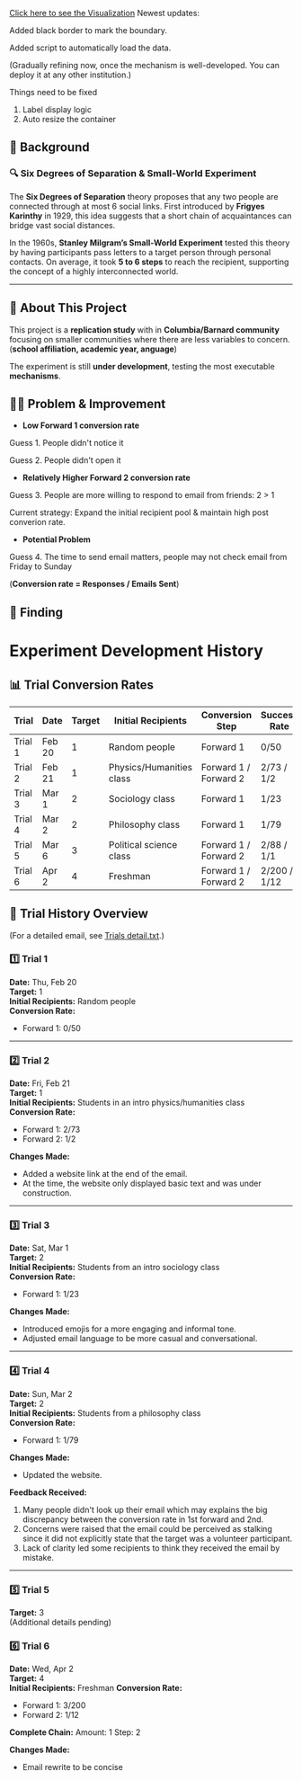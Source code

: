 [Click here to see the Visualization](https://c171017.github.io/Social-Network-Columbia-Barnard/)
Newest updates:

Added black border to mark the boundary.

Added script to automatically load the data.

(Gradually refining now, once the mechanism is well-developed. You can deploy it at any other institution.)

Things need to be fixed
1. Label display logic
2. Auto resize the container

## 📖 Background  

### 🔍 Six Degrees of Separation & Small-World Experiment  
The **Six Degrees of Separation** theory proposes that any two people are connected through at most 6 social links. First introduced by **Frigyes Karinthy** in 1929, this idea suggests that a short chain of acquaintances can bridge vast social distances.  

In the 1960s, **Stanley Milgram’s Small-World Experiment** tested this theory by having participants pass letters to a target person through personal contacts. On average, it took **5 to 6 steps** to reach the recipient, supporting the concept of a highly interconnected world.  

---

## 🔗 About This Project  

This project is a **replication study** with in **Columbia/Barnard community** focusing on smaller communities where there are less variables to concern. (**school affiliation, academic year, anguage**)  

The experiment is still **under development**, testing the most executable **mechanisms**.

## 🕵️‍♀️ Problem & Improvement

* **Low Forward 1 conversion rate**  

Guess 1. People didn't notice it

Guess 2. People didn't open it

* **Relatively Higher Forward 2 conversion rate**

Guess 3. People are more willing to respond to email from friends: 2 > 1

Current strategy: Expand the initial recipient pool & maintain high post converion rate.

* **Potential Problem**

Guess 4. The time to send email matters, people may not check email from Friday to Sunday

(**Conversion rate = Responses / Emails Sent**)  

## 🌚 Finding

# Experiment Development History

## 📊 Trial Conversion Rates  

| Trial  | Date  | Target | Initial Recipients         | Conversion Step          | Success Rate  |
|--------|-------|--------|---------------------------|--------------------------|--------------|
| Trial 1 | Feb 20  | 1  | Random people              | Forward 1                | 0/50         |
| Trial 2 | Feb 21  | 1  | Physics/Humanities class   | Forward 1 / Forward 2    | 2/73 / 1/2   |
| Trial 3 | Mar 1   | 2  | Sociology class           | Forward 1                | 1/23         |
| Trial 4 | Mar 2   | 2  | Philosophy class          | Forward 1                | 1/79         |
| Trial 5 | Mar 6   | 3  | Political science class   | Forward 1 / Forward 2    | 2/88 / 1/1   |
| Trial 6 | Apr 2   | 4  | Freshman                  | Forward 1 / Forward 2    | 2/200 / 1/12   |

## 📝 Trial History Overview

(For a detailed email, see [Trials detail.txt](https://github.com/C171017/Social-Network-Columbia-Barnard-/blob/main/Trials%20detail.txt).)

### 1️⃣ Trial 1
**Date:** Thu, Feb 20  
**Target:** 1  
**Initial Recipients:** Random people  
**Conversion Rate:**  
- Forward 1: 0/50  

---

### 2️⃣ Trial 2
**Date:** Fri, Feb 21  
**Target:** 1  
**Initial Recipients:** Students in an intro physics/humanities class  
**Conversion Rate:**  
- Forward 1: 2/73  
- Forward 2: 1/2  

**Changes Made:**  
- Added a website link at the end of the email.  
- At the time, the website only displayed basic text and was under construction.

---

### 3️⃣ Trial 3
**Date:** Sat, Mar 1  
**Target:** 2  
**Initial Recipients:** Students from an intro sociology class  
**Conversion Rate:**  
- Forward 1: 1/23  

**Changes Made:**  
- Introduced emojis for a more engaging and informal tone.  
- Adjusted email language to be more casual and conversational.

---

### 4️⃣ Trial 4
**Date:** Sun, Mar 2  
**Target:** 2  
**Initial Recipients:** Students from a philosophy class  
**Conversion Rate:**  
- Forward 1: 1/79  

**Changes Made:**  
- Updated the website.  

**Feedback Received:**  
1. Many people didn't look up their email which may explains the big discrepancy between the conversion rate in 1st forward and 2nd.  
2. Concerns were raised that the email could be perceived as stalking since it did not explicitly state that the target was a volunteer participant.  
3. Lack of clarity led some recipients to think they received the email by mistake.

---

### 5️⃣ Trial 5
**Target:** 3  
(Additional details pending)



### 6️⃣ Trial 6
**Date:** Wed, Apr 2  
**Target:** 4  
**Initial Recipients:** Freshman
**Conversion Rate:**  
- Forward 1: 3/200  
- Forward 2: 1/12

**Complete Chain:**
Amount: 1 Step: 2

**Changes Made:**  
- Email rewrite to be concise
